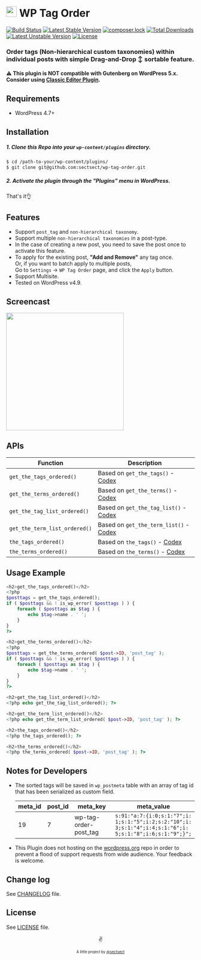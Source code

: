 # <img src="https://github-sect.s3-ap-northeast-1.amazonaws.com/logo.svg" width="28" height="auto"> WP Tag Order

[![Build Status](https://travis-ci.org/sectsect/wp-tag-order.svg?branch=master)](https://travis-ci.org/sectsect/wp-tag-order) [![Latest Stable Version](https://poser.pugx.org/sectsect/wp-tag-order/v)](//packagist.org/packages/sectsect/wp-tag-order) [![composer.lock](https://poser.pugx.org/sectsect/wp-tag-order/composerlock)](//packagist.org/packages/sectsect/wp-tag-order) [![Total Downloads](https://poser.pugx.org/sectsect/wp-tag-order/downloads)](//packagist.org/packages/sectsect/wp-tag-order) [![Latest Unstable Version](https://poser.pugx.org/sectsect/wp-tag-order/v/unstable)](//packagist.org/packages/sectsect/wp-tag-order) [![License](https://poser.pugx.org/sectsect/wp-tag-order/license)](//packagist.org/packages/sectsect/wp-tag-order)

### Order tags (Non-hierarchical custom taxonomies) within individual posts with simple Drag-and-Drop ↕︎ sortable feature.

#### :warning: This plugin is NOT compatible with Gutenberg on WordPress 5.x. Consider using [Classic Editor Plugin](https://wordpress.org/plugins/classic-editor/).

## Requirements

- WordPress 4.7+

## Installation

##### 1. Clone this Repo into your `wp-content/plugins` directory.
```bash
$ cd /path-to-your/wp-content/plugins/
$ git clone git@github.com:sectsect/wp-tag-order.git
```

##### 2. Activate the plugin through the "Plugins" menu in WordPress.<br>
That's it:ok_hand:

## Features

* Support `post_tag` and `non-hierarchical taxonomy`.
* Support multiple `non-hierarchical taxonomies` in a post-type.
* In the case of creating a new post, you need to save the post once to activate this feature.
* To apply for the existing post, **"Add and Remove"** any tag once.  
Or, if you want to batch apply to multiple posts,  
Go to `Settings` -> `WP Tag Order` page, and click the `Apply` button.
* Support Multisite.
* Tested on WordPress v4.9.

## Screencast

 <img src="https://github-sect.s3-ap-northeast-1.amazonaws.com/wp-tag-order/wp-tag-order.gif" width="314" height="auto">

## APIs

| Function | Description |
| ------ | ----------- |
| `get_the_tags_ordered()`  | Based on `get_the_tags()` - [Codex](https://codex.wordpress.org/Function_Reference/get_the_tags)  |
| `get_the_terms_ordered()` | Based on `get_the_terms()` - [Codex](https://developer.wordpress.org/reference/functions/get_the_terms/)  |
| `get_the_tag_list_ordered()` | Based on `get_the_tag_list()` - [Codex](https://codex.wordpress.org/Function_Reference/get_the_tag_list)  |
| `get_the_term_list_ordered()` | Based on `get_the_term_list()` - [Codex](https://codex.wordpress.org/Function_Reference/get_the_term_list)  |
| `the_tags_ordered()` | Based on `the_tags()` - [Codex](https://codex.wordpress.org/Function_Reference/the_tags)  |
| `the_terms_ordered()` | Based on `the_terms()` - [Codex](https://codex.wordpress.org/Function_Reference/the_terms)  |

## Usage Example

``` php
<h2>get_the_tags_ordered()</h2>
<?php
$posttags = get_the_tags_ordered();
if ( $posttags && ! is_wp_error( $posttags ) ) {
    foreach ( $posttags as $tag ) {
        echo $tag->name . ' ';
    }
}
?>

<h2>get_the_terms_ordered()</h2>
<?php
$posttags = get_the_terms_ordered( $post->ID, 'post_tag' );
if ( $posttags && ! is_wp_error( $posttags ) ) {
    foreach ( $posttags as $tag ) {
        echo $tag->name . ' ';
    }
}
?>

<h2>get_the_tag_list_ordered()</h2>
<?php echo get_the_tag_list_ordered(); ?>

<h2>get_the_term_list_ordered()</h2>
<?php echo get_the_term_list_ordered( $post->ID, 'post_tag' ); ?>

<h2>the_tags_ordered()</h2>
<?php the_tags_ordered(); ?>

<h2>the_terms_ordered()</h2>
<?php the_terms_ordered( $post->ID, 'post_tag' ); ?>
```

## Notes for Developers

* The sorted tags will be saved in `wp_postmeta` table with an array of tag id that has been serialized as custom field.

  <table>
  <thead>
  <tr>
  <th>meta_id</th>
  <th>post_id</th>
  <th>meta_key</th>
  <th>meta_value</th>
  </tr>
  </thead>
  <tbody>
  <tr>
  <td>19</td>
  <td>7</td>
  <td>wp-tag-order-post_tag</td>
  <td><code style="word-break: break-all;">s:91:"a:7:{i:0;s:1:"7";i:1;s:1:"5";i:2;s:2:"10";i:3;s:1:"4";i:4;s:1:"6";i:5;s:1:"8";i:6;s:1:"9";}";</code></td>
  </tr></tbody></table>

* This Plugin does not hosting on the [wordpress.org](https://wordpress.org/) repo in order to prevent a flood of support requests from wide audience. Your feedback is welcome.

## Change log  

See [CHANGELOG](https://github.com/sectsect/wp-tag-order/blob/master/CHANGELOG.md) file.

## License

See [LICENSE](https://github.com/sectsect/wp-tag-order/blob/master/LICENSE) file.

<p align="center">✌️</p>
<p align="center">
<sub><sup>A little project by <a href="https://github.com/sectsect">@sectsect</a></sup></sub>
</p>
